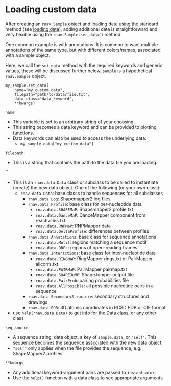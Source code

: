 Loading custom data
===================

After creating an `rnav.Sample` object and loading data using the standard
method (see [loading data](../loading-data.md)), adding additional data is
straightforward and very flexible using the `rnav.Sample.set_data()` method.

One common example is with annotations. It is common to want multiple
annotations of the same type, but with different colors/names, associated with
a sample object.

Here, we call the `set_data` method with the required keywords and generic
values, these will be discussed further below. `sample` is a hypothetical
`rnav.Sample` object.

```
my_sample.set_data(
    name="my_custom_data",
    filepath="path/to/data/file.txt",
    data_class="data_keyword",
    **kwargs)
```

`name`

* This variable is set to an arbitrary string of your choosing.
* This string becomes a data keyword and can be provided to plotting functions.
* Data keywords can also be used to access the underlying data:
  - `my_sample.data["my_custom_data"]`

`filepath`

* This is a string that contains the path to the data file you are loading.

``

* This is an `rnav.data.Data` class or subclass to be called to instantiate
  (create) the new data object. One of the following (or your own class):
  * `rnav.data.Data`: base classs to handle sequences for all subclasses
    * `rnav.data.Log`: Shapemapper2 log files
    * `rnav.data.Profile`: base class for per-nucleotide data
      * `rnav.data.SHAPEMaP`: Shapemapper2 profile.txt
      * `rnav.data.DanceMaP`: DanceMapper component from reactivities.txt
      * `rnav.data.RNPMaP`: RNPMapper data
      * `rnav.data.DeltaProfile`: differences between profiles
    * `rnav.data.Annotations`: base class for sequence annotations
      * `rnav.data.Motif`: regions matching a sequence motif
      * `rnav.data.ORFs`: regions of open-reading frames
    * `rnav.data.Interactions`: base class for inter-nucleotide data
      * `rnav.data.RINGMaP`: RingMapper rings.txt or PairMapper allcorrs.txt
      * `rnav.data.PAIRMaP`: PairMapper pairmap.txt
      * `rnav.data.SHAPEJuMP`: ShapeJumper output file
      * `rnav.data.PairProb`: pairing probabilities file
      * `rnav.data.AllPossible`: all possible nucleotide pairs in a sequence
    * `rnav.data.SecondaryStructure`: secondary structures and drawings
    * `rnav.data.PDB`: 3D atomic coordinates in RCSD PDB or CIF format
* use `help(rnav.data.Data)` to get info for the Data class, or any other class

`seq_source`

* A sequence string, data object, a key of `sample.data`, or `"self"`. This
  sequence becomes the sequence associated with the new data object.
* `"self"` only applies when the file provides the sequence, e.g. ShapeMapper2
  profiles.

`**kwargs`

* Any additional keyword-argument pairs are passed to `instantiator`.
* Use the `help()` function with a data class to see appropriate arguments

